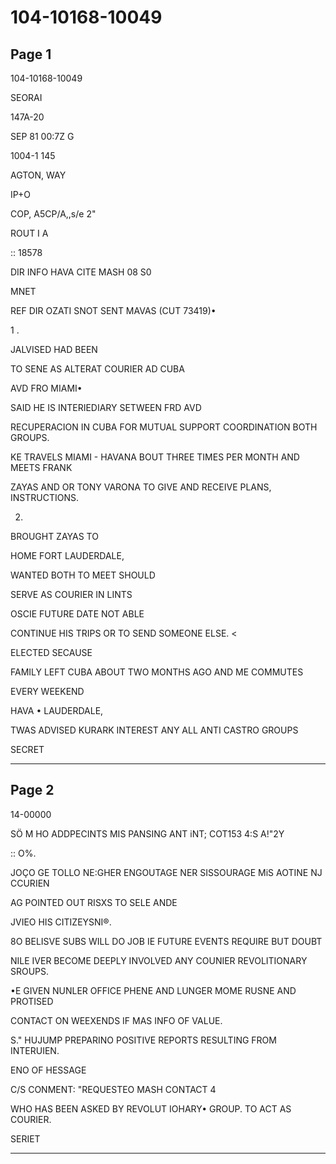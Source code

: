 # 104-10168-10049

## Page 1

104-10168-10049

SEORAI

147A-20

SEP 81 00:7Z G

1004-1 145

AGTON, WAY

IP+O

COP, A5CP/A,,s/e 2"

ROUT I A

:: 18578

DIR INFO HAVA CITE MASH 08 S0

MNET

REF DIR OZATI SNOT SENT MAVAS (CUT 73419)•

1 .

JALVISED HAD BEEN

TO SENE AS ALTERAT COURIER AD CUBA

AVD FRO MIAMI•

SAID HE IS INTERIEDIARY SETWEEN FRD AVD

RECUPERACION IN CUBA FOR MUTUAL SUPPORT COORDINATION BOTH GROUPS.

KE TRAVELS MIAMI - HAVANA BOUT THREE TIMES PER MONTH AND MEETS FRANK

ZAYAS AND OR TONY VARONA TO GIVE AND RECEIVE PLANS, INSTRUCTIONS.

2.

BROUGHT ZAYAS TO

HOME FORT LAUDERDALE,

WANTED BOTH TO MEET SHOULD

SERVE AS COURIER IN LINTS

OSCIE FUTURE DATE NOT ABLE

CONTINUE HIS TRIPS OR TO SEND SOMEONE ELSE. <

ELECTED SECAUSE

FAMILY LEFT CUBA ABOUT TWO MONTHS AGO AND ME COMMUTES

EVERY WEEKEND

HAVA • LAUDERDALE,

TWAS ADVISED KURARK INTEREST ANY ALL ANTI CASTRO GROUPS

SECRET

---

## Page 2

14-00000

SÖ M HO ADDPECINTS MIS PANSING ANT iNT; COT153 4:S A!"2Y

:: O%.

JOÇO GE TOLLO NE:GHER ENGOUTAGE NER SISSOURAGE MiS AOTINE NJ CCURIEN

AG POINTED OUT RISXS TO SELE ANDE

JVIEO HIS CITIZEYSNI®.

8O BELISVE SUBS WILL DO JOB IE FUTURE EVENTS REQUIRE BUT DOUBT

NILE IVER BECOME DEEPLY INVOLVED ANY COUNIER REVOLITIONARY SROUPS.

•E GIVEN NUNLER OFFICE PHENE AND LUNGER MOME RUSNE AND PROTISED

CONTACT ON WEEXENDS IF MAS INFO OF VALUE.

S." HUJUMP PREPARINO POSITIVE REPORTS RESULTING FROM INTERUIEN.

ENO OF HESSAGE

C/S CONMENT: "REQUESTEO MASH CONTACT 4

WHO HAS BEEN ASKED BY REVOLUT IOHARY• GROUP. TO ACT AS COURIER.

SERIET

---

